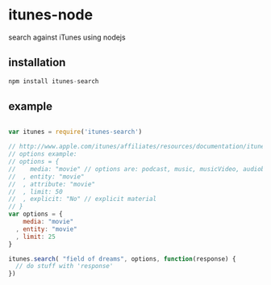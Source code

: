 itunes-node
===========

search against iTunes using nodejs

## installation

```js
npm install itunes-search
```

## example

```js

var itunes = require('itunes-search')

// http://www.apple.com/itunes/affiliates/resources/documentation/itunes-store-web-service-search-api.html#searching
// options example:
// options = {
//    media: "movie" // options are: podcast, music, musicVideo, audiobook, shortFilm, tvShow, software, ebook, all
//  , entity: "movie"
//  , attribute: "movie"
//  , limit: 50
//  , explicit: "No" // explicit material
// }
var options = {
    media: "movie"
  , entity: "movie"
  , limit: 25
}

itunes.search( "field of dreams", options, function(response) {
  // do stuff with 'response'
})

```
